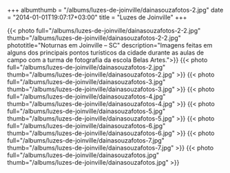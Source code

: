 +++
albumthumb = "/albums/luzes-de-joinville/dainasouzafotos-2.jpg"
date = "2014-01-01T19:07:17+03:00"
title = "Luzes de Joinville"
+++

{{< photo full="/albums/luzes-de-joinville/dainasouzafotos-2-2.jpg" thumb="/albums/luzes-de-joinville/dainasouzafotos-2-2.jpg" 
phototitle="Noturnas em Joinville – SC" 
description="Imagens feitas em alguns dos principais pontos turísticos da cidade durante as aulas de campo com a turma de fotografia da escola Belas Artes.">}}
{{< photo full="/albums/luzes-de-joinville/dainasouzafotos-2.jpg" thumb="/albums/luzes-de-joinville/dainasouzafotos-2.jpg" >}}
{{< photo full="/albums/luzes-de-joinville/dainasouzafotos-3.jpg" thumb="/albums/luzes-de-joinville/dainasouzafotos-3.jpg" >}}
{{< photo full="/albums/luzes-de-joinville/dainasouzafotos-4.jpg" thumb="/albums/luzes-de-joinville/dainasouzafotos-4.jpg" >}}
{{< photo full="/albums/luzes-de-joinville/dainasouzafotos-5.jpg" thumb="/albums/luzes-de-joinville/dainasouzafotos-5.jpg" >}}
{{< photo full="/albums/luzes-de-joinville/dainasouzafotos-6.jpg" thumb="/albums/luzes-de-joinville/dainasouzafotos-6.jpg" >}}
{{< photo full="/albums/luzes-de-joinville/dainasouzafotos-7.jpg" thumb="/albums/luzes-de-joinville/dainasouzafotos-7.jpg" >}}
{{< photo full="/albums/luzes-de-joinville/dainasouzafotos.jpg" thumb="/albums/luzes-de-joinville/dainasouzafotos.jpg" >}}
